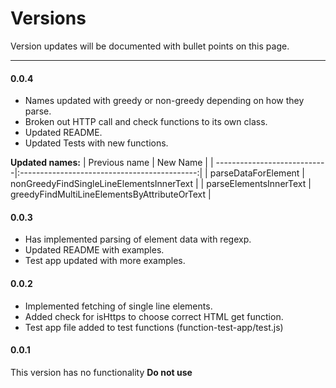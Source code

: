 # Versions

Version updates will be documented with bullet points on this page.

---

#### 0.0.4

* Names updated with greedy or non-greedy depending on how they parse.
* Broken out HTTP call and check functions to its own class.
* Updated README.
* Updated Tests with new functions.

**Updated names:**
| Previous name               | New Name                                     |
| ----------------------------|:--------------------------------------------:|
| parseDataForElement         | nonGreedyFindSingleLineElementsInnerText     |
| parseElementsInnerText      | greedyFindMultiLineElementsByAttributeOrText |


#### 0.0.3

* Has implemented parsing of element data with regexp.
* Updated README with examples.
* Test app updated with more examples.

#### 0.0.2

* Implemented fetching of single line elements.
* Added check for isHttps to choose correct HTML get function.
* Test app file added to test functions (function-test-app/test.js)

#### 0.0.1

This version has no functionality **Do not use**